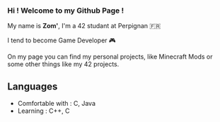### Hi ! Welcome to my Github Page !

My name is **Zom'**, I'm a 42 studant at Perpignan 🇫🇷

I tend to become Game Developer 🎮

On my page you can find my personal projects, like Minecraft Mods or some other things like my 42 projects.

## Languages

- Comfortable with : C, Java
- Learning : C++, C
